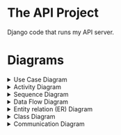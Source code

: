 # The API Project
Django code that runs my API server.

# Diagrams
<details>
  <summary>Use Case Diagram</summary>
<img src="/TheAPI/res/use_case_diagram.png" alt="use_case_diagram">
</details>
  
<details>
  <summary>Activity Diagram</summary>
<img alt="Activity Diagram" src="/TheAPI/res/activity_diagram.png">
</details>

<details>
  <summary>Sequence Diagram</summary>
<img alt"Sequence Diagram" src="/TheAPI/res/sequence_diagram.png">
</details>

<details>
  <summary>Data Flow Diagram</summary>
<img alt="Data Flow Diagram" src="/TheAPI/res/data_flow_diagram.png">
</details>

<details>
  <summary>Entity relation (ER) Diagram</summary>
<img alt="ER Diagram" src="/TheAPI/res/er_digram.png">
</details>

<details>
  <summary>Class Diagram</summary>
<img  alt="Class Diagram" src="/TheAPI/res/class_diagram.png">
</details>

<details>
  <summary>Communication Diagram</summary>
<img alt="Communication Diagram" src="/TheAPI/res/communication_diagram.png">
</details>
